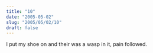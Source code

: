 ```yaml
--- 
title: "10"
date: "2005-05-02"
slug: "2005/05/02/10"
draft: false
---
```

I put my shoe on and their was a wasp in it, pain followed.
